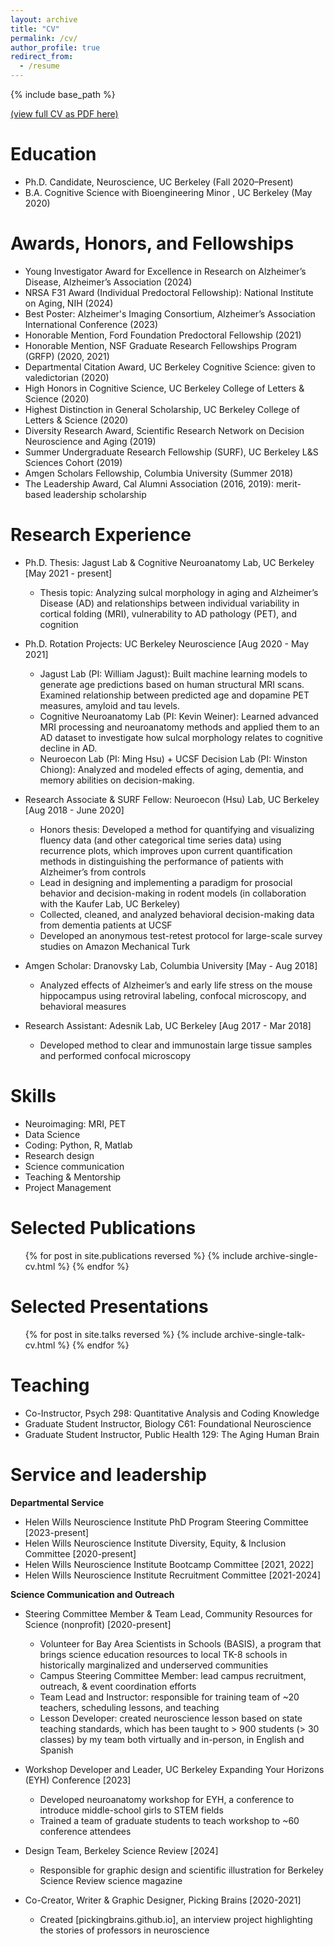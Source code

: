 ```yaml
---
layout: archive
title: "CV"
permalink: /cv/
author_profile: true
redirect_from:
  - /resume
---
```


{% include base_path %}

[(view full CV as PDF here)](https://drive.google.com/file/d/1na3Jir-AWcpODSBP5e0sf-ay2BRku7Ap/view?usp=sharing)

Education
======
* Ph.D. Candidate, Neuroscience, UC Berkeley (Fall 2020–Present) 
* B.A. Cognitive Science with Bioengineering Minor , UC Berkeley (May 2020)

Awards, Honors, and Fellowships
======
* Young Investigator Award for Excellence in Research on Alzheimer’s Disease, Alzheimer’s Association (2024)
* NRSA F31 Award (Individual Predoctoral Fellowship): National Institute on Aging, NIH (2024)
* Best Poster: Alzheimer's Imaging Consortium, Alzheimer’s Association International Conference (2023)
* Honorable Mention, Ford Foundation Predoctoral Fellowship (2021)
* Honorable Mention, NSF Graduate Research Fellowships Program (GRFP) (2020, 2021)
* Departmental Citation Award, UC Berkeley Cognitive Science: given to valedictorian (2020)
* High Honors in Cognitive Science, UC Berkeley College of Letters & Science (2020)
* Highest Distinction in General Scholarship, UC Berkeley College of Letters & Science (2020)
* Diversity Research Award, Scientific Research Network on Decision Neuroscience and Aging (2019)
* Summer Undergraduate Research Fellowship (SURF), UC Berkeley L&S Sciences Cohort (2019)
* Amgen Scholars Fellowship, Columbia University (Summer 2018)
* The Leadership Award, Cal Alumni Association (2016, 2019): merit-based leadership scholarship

Research Experience
======
* Ph.D. Thesis: Jagust Lab & Cognitive Neuroanatomy Lab, UC Berkeley [May 2021 - present]
  * Thesis topic: Analyzing sulcal morphology in aging and Alzheimer’s Disease (AD) and relationships between individual variability in cortical folding (MRI), vulnerability to AD pathology (PET), and cognition

* Ph.D. Rotation Projects: UC Berkeley Neuroscience [Aug 2020 - May 2021]
  * Jagust Lab (PI: William Jagust): Built machine learning models to generate age predictions based on human structural MRI scans. Examined relationship between predicted age and dopamine PET measures, amyloid and tau levels.
  * Cognitive Neuroanatomy Lab (PI: Kevin Weiner): Learned advanced MRI processing and neuroanatomy methods and applied them to an AD dataset to investigate how sulcal morphology relates to cognitive decline in AD.
  * Neuroecon Lab (PI: Ming Hsu) + UCSF Decision Lab (PI: Winston Chiong): Analyzed and modeled effects of aging, dementia, and memory abilities on decision-making.

* Research Associate & SURF Fellow: Neuroecon (Hsu) Lab, UC Berkeley [Aug 2018 - June 2020]
  * Honors thesis: Developed a method for quantifying and visualizing fluency data (and other categorical time series data) using recurrence plots, which improves upon current quantification methods in distinguishing the performance of patients with Alzheimer’s from controls 
  * Lead in designing and implementing a paradigm for prosocial behavior and decision-making in rodent models (in collaboration with the Kaufer Lab, UC Berkeley)
  * Collected, cleaned, and analyzed behavioral decision-making data from dementia patients at UCSF
  * Developed an anonymous test-retest protocol for large-scale survey studies on Amazon Mechanical Turk

* Amgen Scholar: Dranovsky Lab, Columbia University [May - Aug 2018] 
  * Analyzed effects of Alzheimer’s and early life stress on the mouse hippocampus using retroviral labeling, confocal microscopy, and behavioral measures 

* Research Assistant: Adesnik Lab, UC Berkeley [Aug 2017 - Mar 2018] 
  * Developed method to clear and immunostain large tissue samples and performed confocal microscopy

  
Skills
======
* Neuroimaging: MRI, PET
* Data Science
* Coding: Python, R, Matlab
* Research design
* Science communication
* Teaching & Mentorship
* Project Management


Selected Publications 
======
  <ul>{% for post in site.publications reversed %}
    {% include archive-single-cv.html %}
  {% endfor %}</ul>
  
Selected Presentations
======
  <ul>{% for post in site.talks reversed %}
    {% include archive-single-talk-cv.html  %}
  {% endfor %}</ul>
  
Teaching
======
* Co-Instructor, Psych 298: Quantitative Analysis and Coding Knowledge
* Graduate Student Instructor, Biology C61: Foundational Neuroscience
* Graduate Student Instructor, Public Health 129: The Aging Human Brain
  
Service and leadership
======
**Departmental Service**
* Helen Wills Neuroscience Institute PhD Program Steering Committee [2023-present]
* Helen Wills Neuroscience Institute Diversity, Equity, & Inclusion Committee [2020-present]
* Helen Wills Neuroscience Institute Bootcamp Committee [2021, 2022]
* Helen Wills Neuroscience Institute Recruitment Committee [2021-2024]

**Science Communication and Outreach**
* Steering Committee Member & Team Lead, Community Resources for Science (nonprofit) [2020-present]
  * Volunteer for Bay Area Scientists in Schools (BASIS), a program that brings science education resources to local TK-8 schools in historically marginalized and underserved communities 
  * Campus Steering Committee Member: lead campus recruitment, outreach, & event coordination efforts 
  * Team Lead and Instructor: responsible for training team of ~20 teachers, scheduling lessons, and teaching
  * Lesson Developer: created neuroscience lesson based on state teaching standards, which has been taught to > 900 students (> 30 classes) by my team both virtually and in-person, in English and Spanish 
  
* Workshop Developer and Leader, UC Berkeley Expanding Your Horizons (EYH) Conference [2023] 
  * Developed neuroanatomy workshop for EYH, a conference to introduce middle-school girls to STEM fields
  * Trained a team of graduate students to teach workshop to ~60 conference attendees

* Design Team, Berkeley Science Review [2024]
  * Responsible for graphic design and scientific illustration for Berkeley Science Review science magazine

* Co-Creator, Writer & Graphic Designer, Picking Brains [2020-2021]
  * Created [pickingbrains.github.io], an interview project highlighting the stories of professors in neuroscience

  
